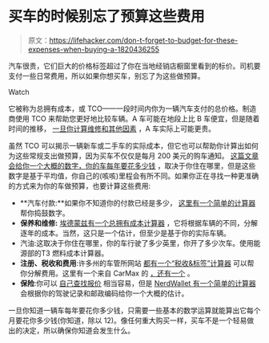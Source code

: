 # 买车的时候别忘了预算这些费用

> 原文：<https://lifehacker.com/don-t-forget-to-budget-for-these-expenses-when-buying-a-1820436255>

汽车很贵，它们巨大的价格标签超过了你在当地经销店橱窗里看到的标价。司机要支付一些日常费用，所以如果你想买车，别忘了为这些做预算。

Watch

它被称为总拥有成本，或 TCO——一段时间内你为一辆汽车支付的总价格。制造商使用 TCO 来帮助您更好地比较车辆。A 车可能在地段上比 B 车便宜，但是随着时间的推移， [一旦你计算维修和其他因素](https://twocents.lifehacker.com/the-car-brands-with-the-highest-maintenance-costs-over-1781639773) ，A 车实际上可能更贵。

虽然 TCO 可以揭示一辆新车或二手车的实际成本，但它也可以帮助你计算出如何为这些常规支出做预算，因为买车不仅仅是每月 200 美元的购车通知。 [这篇文章会给你一个大概的数字，你的车每年要花多少钱](https://twocents.lifehacker.com/the-true-cost-of-owning-a-car-depending-on-where-you-l-1766141020) ，取决于你住在哪里，但是这些数字是基于平均值，你自己的(咳咳)里程会有所不同。如果你正在寻找一种更准确的方式来为你的车做预算，也要计算这些费用:

*   **汽车付款:**如果你不知道你的付款已经是多少， [这里有一个简单的计算器](https://www.bankrate.com/calculators/auto/auto-loan-calculator.aspx) 帮你捣鼓数字。
*   **保养和维修:** [埃德蒙兹有一个总拥有成本计算器](https://www.edmunds.com/tco.html) ，它将根据车辆的不同，分解逐年的成本。当然，这只是一个估计，但至少是基于你的实际车辆。
*   汽油:这取决于你住在哪里，你的车行驶了多少英里，你开了多少次车。使用能源部的T3 燃料成本计算器。
*   **注册、税收和费用**:许多州的车管所网站 [都有一个“税收&标签”计算器](https://www.dmv.org/buy-sell/tax-and-tags-calculator.php) 可以帮你分解费用。这里有一个来自 CarMax 的 [，还有一个](https://www.carmax.com/car-financing/car-payment-calculator) 。
*   **保险**:你可以 [自己查找报价](https://lifehacker.com/the-zebra-quickly-compares-car-insurance-rates-from-ove-1700680058) 相当容易，但是 [NerdWallet 有一个简单的计算器](https://www.nerdwallet.com/blog/insurance/estimate-car-insurance/) 会根据你的驾驶记录和邮政编码给你一个大概的估计。

一旦你知道一辆车每年要花你多少钱，只需要一些基本的数学运算就能算出它每个月要花你多少钱(你知道，除以 12)。像任何重大购买一样，买车不是一个轻易做出的决定，所以确保你知道会发生什么。